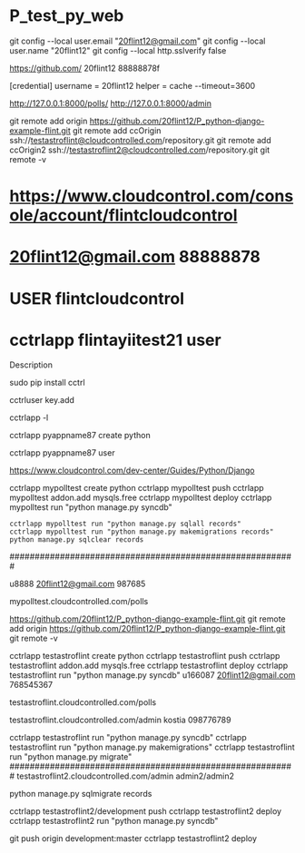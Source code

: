 # P_test_py_web

git config --local user.email "20flint12@gmail.com"
git config --local user.name "20flint12"
git config --local http.sslverify false

https://github.com/
20flint12 88888878f



[credential]
        username = 20flint12
        helper = cache --timeout=3600



http://127.0.0.1:8000/polls/
http://127.0.0.1:8000/admin

git remote add origin https://github.com/20flint12/P_python-django-example-flint.git
git remote add ccOrigin ssh://testastroflint@cloudcontrolled.com/repository.git
git remote add ccOrigin2 ssh://testastroflint2@cloudcontrolled.com/repository.git
git remote -v




# https://www.cloudcontrol.com/console/account/flintcloudcontrol
# 20flint12@gmail.com 88888878

# USER flintcloudcontrol

# cctrlapp flintayiitest21 user




Description

sudo pip install cctrl

cctrluser key.add

cctrlapp -l

cctrlapp pyappname87 create python

cctrlapp pyappname87 user






https://www.cloudcontrol.com/dev-center/Guides/Python/Django

cctrlapp mypolltest create python
cctrlapp mypolltest push
cctrlapp mypolltest addon.add mysqls.free
cctrlapp mypolltest deploy
cctrlapp mypolltest run "python manage.py syncdb"



    cctrlapp mypolltest run "python manage.py sqlall records"
    cctrlapp mypolltest run "python manage.py makemigrations records"
    python manage.py sqlclear records

#########################################################

u8888
20flint12@gmail.com
987685

mypolltest.cloudcontrolled.com/polls


https://github.com/20flint12/P_python-django-example-flint.git
git remote add origin https://github.com/20flint12/P_python-django-example-flint.git
git remote -v




cctrlapp testastroflint create python
cctrlapp testastroflint push
cctrlapp testastroflint addon.add mysqls.free
cctrlapp testastroflint deploy
cctrlapp testastroflint run "python manage.py syncdb"
u166087
20flint12@gmail.com
768545367

testastroflint.cloudcontrolled.com/polls

testastroflint.cloudcontrolled.com/admin
kostia
098776789


cctrlapp testastroflint run "python manage.py syncdb"
cctrlapp testastroflint run "python manage.py makemigrations"
cctrlapp testastroflint run "python manage.py migrate"
#########################################################
testastroflint2.cloudcontrolled.com/admin   admin2/admin2

python manage.py sqlmigrate records





cctrlapp testastroflint2/development push
cctrlapp testastroflint2 deploy
cctrlapp testastroflint2 run "python manage.py syncdb"


git push origin development:master
cctrlapp testastroflint2 deploy